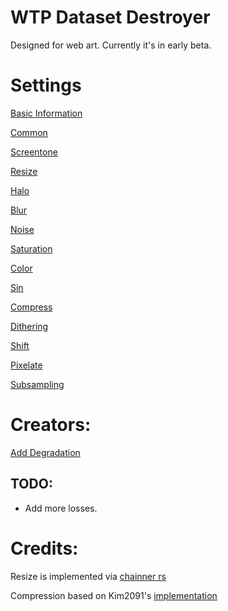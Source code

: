 # WTP Dataset Destroyer
Designed for web art. Currently it's in early beta.
  
# Settings

[Basic Information](https://github.com/umzi2/wtp_dataset_destroyer/blob/master/instructions/basic_info.md)

[Common](https://github.com/umzi2/wtp_dataset_destroyer/blob/master/instructions/common.md)

[Screentone](https://github.com/umzi2/wtp_dataset_destroyer/blob/master/instructions/screentone.md)

[Resize](https://github.com/umzi2/wtp_dataset_destroyer/blob/master/instructions/resize.md)

[Halo](https://github.com/umzi2/wtp_dataset_destroyer/blob/master/instructions/halo.md)

[Blur](https://github.com/umzi2/wtp_dataset_destroyer/blob/master/instructions/blur.md)

[Noise](https://github.com/umzi2/wtp_dataset_destroyer/blob/master/instructions/noise.md)

[Saturation](https://github.com/umzi2/wtp_dataset_destroyer/blob/master/instructions/saturation.md)

[Color](https://github.com/umzi2/wtp_dataset_destroyer/blob/master/instructions/color.md)

[Sin](https://github.com/umzi2/wtp_dataset_destroyer/blob/master/instructions/sin.md)

[Compress](https://github.com/umzi2/wtp_dataset_destroyer/blob/master/instructions/compress.md)

[Dithering](https://github.com/umzi2/wtp_dataset_destroyer/blob/master/instructions/dithering.md)

[Shift](https://github.com/umzi2/wtp_dataset_destroyer/blob/master/instructions/shift.md)

[Pixelate](
https://github.com/umzi2/wtp_dataset_destroyer/blob/master/instructions/pixelate.md)

[Subsampling](https://github.com/umzi2/wtp_dataset_destroyer/blob/master/instructions/subsampling.md)
# Creators:
[Add Degradation](https://github.com/umzi2/wtp_dataset_destroyer/blob/master/instructions/creators/add_degradation.md)

## TODO:
* Add more losses.

# Credits:
Resize is implemented via [chainner rs](https://github.com/chaiNNer-org/chaiNNer-rs)

Compression based on Kim2091's [implementation](https://github.com/Kim2091/helpful-scripts/blob/d413054eda3764fd04ec2c22fb3c3b6a5e61e31a/Dataset%20Destroyer/datasetDestroyer.py#L279)
